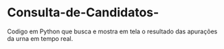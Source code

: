 # Consulta-de-Candidatos-
Codigo em Python que busca e mostra em tela o resultado das apurações da urna em tempo real.
